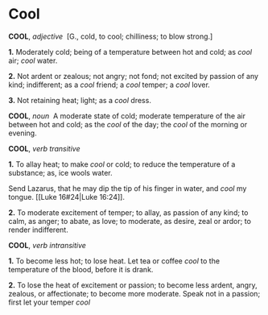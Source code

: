 # Cool

**COOL**, _adjective_  \[G., cold, to cool; chilliness; to blow strong.\]

**1.** Moderately cold; being of a temperature between hot and cold; as _cool_ air; _cool_ water.

**2.** Not ardent or zealous; not angry; not fond; not excited by passion of any kind; indifferent; as a _cool_ friend; a _cool_ temper; a _cool_ lover.

**3.** Not retaining heat; light; as a _cool_ dress.

**COOL**, _noun_  A moderate state of cold; moderate temperature of the air between hot and cold; as the _cool_ of the day; the _cool_ of the morning or evening.

**COOL**, _verb transitive_

**1.** To allay heat; to make _cool_ or cold; to reduce the temperature of a substance; as, ice wools water.

Send Lazarus, that he may dip the tip of his finger in water, and _cool_ my tongue. [[Luke 16#24|Luke 16:24]].

**2.** To moderate excitement of temper; to allay, as passion of any kind; to calm, as anger; to abate, as love; to moderate, as desire, zeal or ardor; to render indifferent.

**COOL**, _verb intransitive_

**1.** To become less hot; to lose heat. Let tea or coffee _cool_ to the temperature of the blood, before it is drank.

**2.** To lose the heat of excitement or passion; to become less ardent, angry, zealous, or affectionate; to become more moderate. Speak not in a passion; first let your temper _cool_